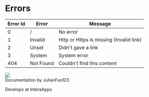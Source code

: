 # Errors
Error Id|Error|Message
---|---|---
0| / |No error
1|Invalid|Http or Https is missing (Invalid link)
2|Unset|Didn't gave a link
3|System|System error
404|Not Found|Couldn't find this content
<!--
## ErrorAPI
<br>
`get https://punyshort.ga/api/v2/error/{ERROR_ID}`

<br><br>
Return `JSON`:
<br><br>
Example: `https://punyshort.ga/api/v2/error/1`
<br><br>
```json
{
    "errorId": 1,
    "errorMessage": ""
}
```
-->

<div class="article_creator">
    <img src="https://accounts.interaapps.de/userpbs/JulianFun123.png" />
    <div>
        <a>Documentation by JulianFun123</a>
        <p>Develops at InteraApps</p>
    </div>
</div>